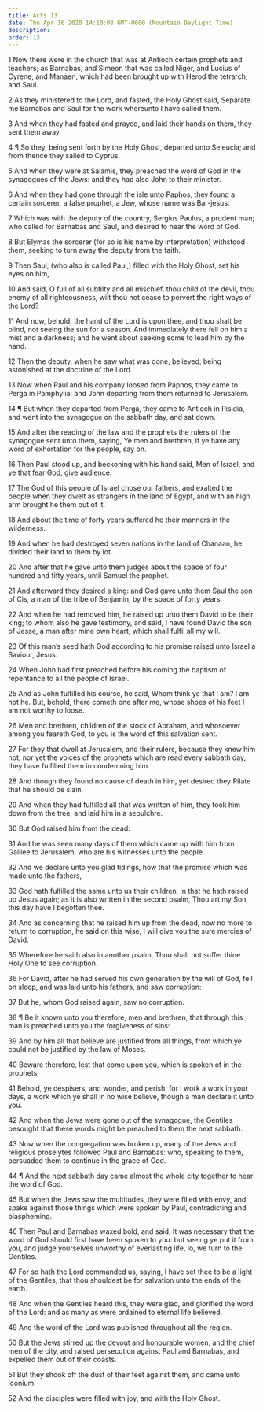 ```yaml
---
title: Acts 13
date: Thu Apr 16 2020 14:10:08 GMT-0600 (Mountain Daylight Time)
description: 
order: 13
---
```


<p>
  1 Now there were in the church that was at Antioch certain prophets and
  teachers; as Barnabas, and Simeon that was called Niger, and Lucius of Cyrene,
  and Manaen, which had been brought up with Herod the tetrarch, and Saul.
</p>
<p>
  2 As they ministered to the Lord, and fasted, the Holy Ghost said, Separate me
  Barnabas and Saul for the work whereunto I have called them.
</p>
<p>
  3 And when they had fasted and prayed, and laid their hands on them, they sent
  them away.
</p>
<p>
  4 &#xB6; So they, being sent forth by the Holy Ghost, departed unto Seleucia;
  and from thence they sailed to Cyprus.
</p>
<p>
  5 And when they were at Salamis, they preached the word of God in the
  synagogues of the Jews: and they had also John to their minister.
</p>
<p>
  6 And when they had gone through the isle unto Paphos, they found a certain
  sorcerer, a false prophet, a Jew, whose name was Bar-jesus:
</p>
<p>
  7 Which was with the deputy of the country, Sergius Paulus, a prudent man; who
  called for Barnabas and Saul, and desired to hear the word of God.
</p>
<p>
  8 But Elymas the sorcerer (for so is his name by interpretation) withstood
  them, seeking to turn away the deputy from the faith.
</p>
<p>
  9 Then Saul, (who also is called Paul,) filled with the Holy Ghost, set his
  eyes on him,
</p>
<p>
  10 And said, O full of all subtilty and all mischief, thou child of the devil,
  thou enemy of all righteousness, wilt thou not cease to pervert the right ways
  of the Lord?
</p>
<p>
  11 And now, behold, the hand of the Lord is upon thee, and thou shalt be
  blind, not seeing the sun for a season. And immediately there fell on him a
  mist and a darkness; and he went about seeking some to lead him by the hand.
</p>
<p>
  12 Then the deputy, when he saw what was done, believed, being astonished at
  the doctrine of the Lord.
</p>
<p>
  13 Now when Paul and his company loosed from Paphos, they came to Perga in
  Pamphylia: and John departing from them returned to Jerusalem.
</p>
<p>
  14 &#xB6; But when they departed from Perga, they came to Antioch in Pisidia,
  and went into the synagogue on the sabbath day, and sat down.
</p>
<p>
  15 And after the reading of the law and the prophets the rulers of the
  synagogue sent unto them, saying, Ye men and brethren, if ye have any word of
  exhortation for the people, say on.
</p>
<p>
  16 Then Paul stood up, and beckoning with his hand said, Men of Israel, and ye
  that fear God, give audience.
</p>
<p>
  17 The God of this people of Israel chose our fathers, and exalted the people
  when they dwelt as strangers in the land of Egypt, and with an high arm
  brought he them out of it.
</p>
<p>
  18 And about the time of forty years suffered he their manners in the
  wilderness.
</p>
<p>
  19 And when he had destroyed seven nations in the land of Chanaan, he divided
  their land to them by lot.
</p>
<p>
  20 And after that he gave unto them judges about the space of four hundred and
  fifty years, until Samuel the prophet.
</p>
<p>
  21 And afterward they desired a king: and God gave unto them Saul the son of
  Cis, a man of the tribe of Benjamin, by the space of forty years.
</p>
<p>
  22 And when he had removed him, he raised up unto them David to be their king;
  to whom also he gave testimony, and said, I have found David the son of Jesse,
  a man after mine own heart, which shall fulfil all my will.
</p>
<p>
  23 Of this man&#x2019;s seed hath God according to his promise raised unto
  Israel a Saviour, Jesus:
</p>
<span></span>
<p>
  24 When John had first preached before his coming the baptism of repentance to
  all the people of Israel.
</p>
<p>
  25 And as John fulfilled his course, he said, Whom think ye that I am? I am
  not he. But, behold, there cometh one after me, whose shoes of his feet I am
  not worthy to loose.
</p>
<p>
  26 Men and brethren, children of the stock of Abraham, and whosoever among you
  feareth God, to you is the word of this salvation sent.
</p>
<p>
  27 For they that dwell at Jerusalem, and their rulers, because they knew him
  not, nor yet the voices of the prophets which are read every sabbath day, they
  have fulfilled them in condemning him.
</p>
<p>
  28 And though they found no cause of death in him, yet desired they Pilate
  that he should be slain.
</p>
<p>
  29 And when they had fulfilled all that was written of him, they took him down
  from the tree, and laid him in a sepulchre.
</p>
<p>30 But God raised him from the dead:</p>
<p>
  31 And he was seen many days of them which came up with him from Galilee to
  Jerusalem, who are his witnesses unto the people.
</p>
<p>
  32 And we declare unto you glad tidings, how that the promise which was made
  unto the fathers,
</p>
<p>
  33 God hath fulfilled the same unto us their children, in that he hath raised
  up Jesus again; as it is also written in the second psalm, Thou art my Son,
  this day have I begotten thee.
</p>
<p>
  34 And as concerning that he raised him up from the dead, now no more to
  return to corruption, he said on this wise, I will give you the sure mercies
  of David.
</p>
<p>
  35 Wherefore he saith also in another psalm, Thou shalt not suffer thine Holy
  One to see corruption.
</p>
<p>
  36 For David, after he had served his own generation by the will of God, fell
  on sleep, and was laid unto his fathers, and saw corruption:
</p>
<p>37 But he, whom God raised again, saw no corruption.</p>
<p>
  38 &#xB6; Be it known unto you therefore, men and brethren, that through this
  man is preached unto you the forgiveness of sins:
</p>
<p>
  39 And by him all that believe are justified from all things, from which ye
  could not be justified by the law of Moses.
</p>
<p>
  40 Beware therefore, lest that come upon you, which is spoken of in the
  prophets;
</p>
<p>
  41 Behold, ye despisers, and wonder, and perish: for I work a work in your
  days, a work which ye shall in no wise believe, though a man declare it unto
  you.
</p>
<p>
  42 And when the Jews were gone out of the synagogue, the Gentiles besought
  that these words might be preached to them the next sabbath.
</p>
<p>
  43 Now when the congregation was broken up, many of the Jews and religious
  proselytes followed Paul and Barnabas: who, speaking to them, persuaded them
  to continue in the grace of God.
</p>
<p>
  44 &#xB6; And the next sabbath day came almost the whole city together to hear
  the word of God.
</p>
<p>
  45 But when the Jews saw the multitudes, they were filled with envy, and spake
  against those things which were spoken by Paul, contradicting and blaspheming.
</p>
<p>
  46 Then Paul and Barnabas waxed bold, and said, It was necessary that the word
  of God should first have been spoken to you: but seeing ye put it from you,
  and judge yourselves unworthy of everlasting life, lo, we turn to the
  Gentiles.
</p>
<p>
  47 For so hath the Lord commanded us, saying, I have set thee to be a light of
  the Gentiles, that thou shouldest be for salvation unto the ends of the earth.
</p>
<p>
  48 And when the Gentiles heard this, they were glad, and glorified the word of
  the Lord: and as many as were ordained to eternal life believed.
</p>
<p>49 And the word of the Lord was published throughout all the region.</p>
<p>
  50 But the Jews stirred up the devout and honourable women, and the chief men
  of the city, and raised persecution against Paul and Barnabas, and expelled
  them out of their coasts.
</p>
<p>
  51 But they shook off the dust of their feet against them, and came unto
  Iconium.
</p>
<p>52 And the disciples were filled with joy, and with the Holy Ghost.</p>
